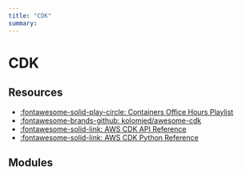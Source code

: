 ```yaml
---
title: "CDK"
summary:
---
```


CDK
===

Resources
---

- [:fontawesome-solid-play-circle: Containers Office Hours
    Playlist](https://www.youtube.com/playlist?list=PLhr1KZpdzukdIJ_e5IHIM35yEbrqU5dmk)
- [:fontawesome-brands-github:
    kolomied/awesome-cdk](https://github.com/kolomied/awesome-cdk)
- [:fontawesome-solid-link: AWS CDK API
    Reference](https://docs.aws.amazon.com/cdk/api/latest/docs/aws-construct-library.html)
- [:fontawesome-solid-link: AWS CDK Python
    Reference](https://docs.aws.amazon.com/cdk/api/latest/python/index.html)

Modules
---

